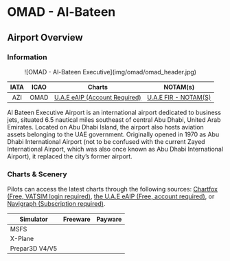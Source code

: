 # OMAD - Al-Bateen
## Airport Overview
### Information

<figure markdown>
![OMAD - Al-Bateen Executive](img/omad/omad_header.jpg)
</figure>

| IATA | ICAO | Charts | NOTAM(s) |
|:----:|:----:|:------:|:----------:|
| AZI  | OMAD | [U.A.E eAIP (Account Required)](https://www.gcaa.gov.ae/en/ais/Pages/default.aspx)    | [U.A.E FIR - NOTAM(S) ](https://www.gcaa.gov.ae/en/ais/notice-to-airmen-notam)      |

Al Bateen Executive Airport is an international airport dedicated to business jets, situated 6.5 nautical miles southeast of central Abu Dhabi, United Arab Emirates. Located on Abu Dhabi Island, the airport also hosts aviation assets belonging to the UAE government. Originally opened in 1970 as Abu Dhabi International Airport (not to be confused with the current Zayed International Airport, which was also once known as Abu Dhabi International Airport), it replaced the city’s former airport.

### Charts & Scenery
Pilots can access the latest charts through the following sources: [Chartfox (Free, VATSIM login required)](https://chartfox.org/), [the U.A.E eAIP (Free, account required)](https://www.gcaa.gov.ae/en/ais/Pages/default.aspx), or [Navigraph (Subscription required)](https://navigraph.com/).

| Simulator      | Freeware                    | Payware                            |
|----------------|-----------------------------|------------------------------------|
| MSFS           |                             |                                    |
| X-Plane        |                             |                                    |
| Prepar3D V4/V5 |                             |                                    |
